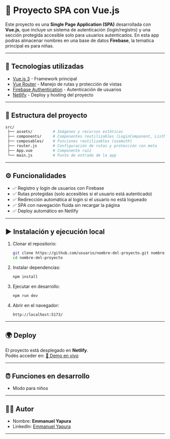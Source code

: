 # 📌 Proyecto SPA con Vue.js

Este proyecto es una **Single Page Application (SPA)** desarrollada con **Vue.js**, que incluye un sistema de autenticación (login/registro) y una sección protegida accesible solo para usuarios autenticados.
En esta app podras almacenar nombres en una base de datos **Firebase**, la tematica principal es para niñas. 

---

## 🚀 Tecnologías utilizadas
- [Vue.js 3](https://vuejs.org/) - Framework principal
- [Vue Router](https://router.vuejs.org/) - Manejo de rutas y protección de vistas
- [Firebase Authentication](https://firebase.google.com/docs/auth) - Autenticación de usuarios
- [Netlify](https://www.netlify.com/) - Deploy y hosting del proyecto

---

## 📂 Estructura del proyecto
```bash
src/
 ├── assets/         # Imágenes y recursos estáticos
 ├── components/     # Componentes reutilizables (LoginComponent, ListMain, etc.)
 ├── composables/    # Funciones reutilizables (useAuth)
 ├── router.js       # Configuración de rutas y protección con meta
 ├── App.vue         # Componente raíz
 └── main.js         # Punto de entrada de la app
```

---

## ⚙️ Funcionalidades
- ✅ Registro y login de usuarios con Firebase  
- ✅ Rutas protegidas (solo accesibles si el usuario está autenticado)  
- ✅ Redirección automática al login si el usuario no está logueado  
- ✅ SPA con navegación fluida sin recargar la página  
- ✅ Deploy automático en Netlify  

---

## ▶️ Instalación y ejecución local
1. Clonar el repositorio:
   ```bash
   git clone https://github.com/usuario/nombre-del-proyecto.git nombre-del-proyecto
   cd nombre-del-proyecto
   ```

2. Instalar dependencias:
   ```bash
   npm install
   ```

3. Ejecutar en desarrollo:
   ```bash
   npm run dev
   ```

4. Abrir en el navegador:
   ```
   http://localhost:5173/
   ```
   
---

## 🌍 Deploy
El proyecto está desplegado en **Netlify**.  
Podés acceder en: [🔗 Demo en vivo](https://registro-nombres.netlify.app/)

---

## ⏰ Funciones en desarrollo 
- Modo para niños

---

## 👨‍💻 Autor
- Nombre: **Emmanuel Yapura**
- LinkedIn: [Emmanuel Yapura](https://www.linkedin.com/in/emmanuelyapura/)

---

